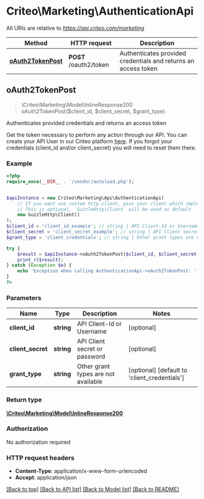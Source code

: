 # Criteo\Marketing\AuthenticationApi

All URIs are relative to *https://api.criteo.com/marketing*

Method | HTTP request | Description
------------- | ------------- | -------------
[**oAuth2TokenPost**](AuthenticationApi.md#oAuth2TokenPost) | **POST** /oauth2/token | Authenticates provided credentials and returns an access token



## oAuth2TokenPost

> \Criteo\Marketing\Model\InlineResponse200 oAuth2TokenPost($client_id, $client_secret, $grant_type)

Authenticates provided credentials and returns an access token

Get the token necessary to perform any action through our API. You can create your API User in our Criteo platform <a href='https://marketing.criteo.com' target='_blank'>here</a>. If you forgot your credentials (client_id and/or client_secret) you will need to reset them there.

### Example

```php
<?php
require_once(__DIR__ . '/vendor/autoload.php');


$apiInstance = new Criteo\Marketing\Api\AuthenticationApi(
    // If you want use custom http client, pass your client which implements `GuzzleHttp\ClientInterface`.
    // This is optional, `GuzzleHttp\Client` will be used as default.
    new GuzzleHttp\Client()
);
$client_id = 'client_id_example'; // string | API Client-Id or Username
$client_secret = 'client_secret_example'; // string | API Client secret or password
$grant_type = 'client_credentials'; // string | Other grant types are not available

try {
    $result = $apiInstance->oAuth2TokenPost($client_id, $client_secret, $grant_type);
    print_r($result);
} catch (Exception $e) {
    echo 'Exception when calling AuthenticationApi->oAuth2TokenPost: ', $e->getMessage(), PHP_EOL;
}
?>
```

### Parameters


Name | Type | Description  | Notes
------------- | ------------- | ------------- | -------------
 **client_id** | **string**| API Client-Id or Username | [optional]
 **client_secret** | **string**| API Client secret or password | [optional]
 **grant_type** | **string**| Other grant types are not available | [optional] [default to &#39;client_credentials&#39;]

### Return type

[**\Criteo\Marketing\Model\InlineResponse200**](../Model/InlineResponse200.md)

### Authorization

No authorization required

### HTTP request headers

- **Content-Type**: application/x-www-form-urlencoded
- **Accept**: application/json

[[Back to top]](#) [[Back to API list]](../../README.md#documentation-for-api-endpoints)
[[Back to Model list]](../../README.md#documentation-for-models)
[[Back to README]](../../README.md)

